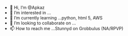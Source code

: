 - 👋 Hi, I’m @Apkaz
- 👀 I’m interested in ...
- 🌱 I’m currently learning ...python, html 5, AWS 
- 💞️ I’m looking to collaborate on ...
- 📫 How to reach me ...Stunnyd on Grobbulus (NA/RPVP)
